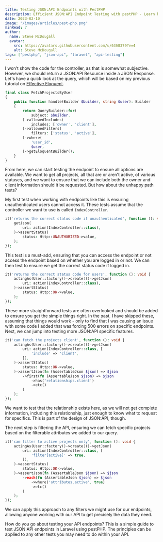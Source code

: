 ```yaml
---
title: Testing JSON:API Endpoints with PestPHP
description: Efficient JSON:API Endpoint Testing with pestPHP - Learn how to effectively test JSON:API endpoints in Laravel using pestPHP.
date: 2023-02-10
image: "/images/articles/pest-php.png"
minRead: 7
author:
  name: Steve McDougall
  avatar:
    src: https://avatars.githubusercontent.com/u/6368379?v=4
    alt: Steve McDougall
tags: ["pestphp", "json-api", "laravel", "api-testing"]
---
```


I won't show the code for the controller, as that is somewhat subjective. However, we should return a JSON:API Resource inside a JSON Response. Let's have a quick look at the query, which will be based on my previous tutorial on [Effective Eloquent](https://laravel-news.com/effective-eloquent).

```php
final class FetchProjectsByUser
{
	public function handle(Builder $builder, string $user): Builder
	{
		return QueryBuilder::for(
			subject: $builder,
		)->allowedIncludes(
			includes: ['owner', 'client'],
		)->allowedFilters(
			filters: ['status', 'active'],
		)->where(
			'user_id',
			$user,
		)->getEloquentBuilder();
	}
}
```

From here, we can start testing the endpoint to ensure all options are available. We want to get all projects, all that are or aren't active, of various statuses, and we want to ensure that we can include both the owner and client information should it be requested. But how about the unhappy path tests?

My first test when working with endpoints like this is ensuring unauthenticated users cannot access it. These tests assume that the controller we want to use is called `IndexController`.

```php
it('returns the correct status code if unauthenticated', function (): void {
	getJson(
		uri: action(IndexController::class),
	)->assertStatus(
		status: Http::UNAUTHORIZED->value,
	);
});
```

This test is a must-add, ensuring that you can access the endpoint or not access the endpoint based on whether you are logged in or not. We can then test to ensure we get the correct status code if logged in.

```php
it('returns the correct status code for users', function (): void {
	actingAs(User::factory()->create())->getJson(
		uri: action(IndexController::class),
	)->assertStatus(
		status: Http::OK->value,
	);
});
```

These more straightforward tests are often overlooked and should be added to ensure you get the simple things right. In the past, I have skipped these, assuming that things would work - only to find that I was causing an issue with some code I added that was forcing 500 errors on specific endpoints. Next, we can jump into testing more JSON:API specific features.

```php
it('can fetch the projects client', function (): void {
	actingAs(User::factory()->create())->getJson(
		uri: action(IndexController::class, [
			'include' => 'client',
		]),
	)->assertStatus(
		status: Http::OK->value,
	)->assertJson(fn (AssertableJson $json) => $json
		->first(fn (AssertableJson $json) => $json
			->has('relationships.client')
			->etc()
		)
	);
});
```

We want to test that the relationship exists here, as we will not get complete information, including this relationship, just enough to know what to request for specifics. This is part of the design of JSON:API, though.

The next step is filtering the API, ensuring we can fetch specific projects based on the filterable attributes we added to our query.

```php
it('can filter to active projects only', function (): void {
	actingAs(User::factory()->create())->getJson(
		uri: action(IndexController::class, [
			'filter[active]' => true,
		]),
	)->assertStatus(
		status: Http::OK->value,
	)->assertJson(fn (AssertableJson $json) => $json
		->each(fn (AssertableJson $json) => $json
			->where('attributes.active', true)
			->etc()
		)
	);
});
```

We can apply this approach to any filters we might use for our endpoints, allowing anyone working with our API to get precisely the data they need.

How do you go about testing your API endpoints? This is a simple guide to test JSON:API endpoints in Laravel using pestPHP. The principles can be applied to any other tests you may need to do within your API.
